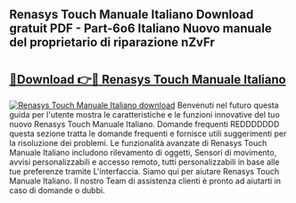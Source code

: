 ## Renasys Touch Manuale Italiano Download gratuit PDF - Part-6o6 Italiano Nuovo manuale del proprietario di riparazione nZvFr

# <h2><a href="http://dfbvhk.blite.top/?on=Renasys+Touch+Manuale+Italiano">🔗Download 👉🔴 Renasys Touch Manuale Italiano</a></h2>

[![Renasys Touch Manuale Italiano download](https://i.imgur.com/lujVjoI.png)](http://dfbvhk.blite.top/?on=Renasys+Touch+Manuale+Italiano)
Benvenuti nel futuro questa guida per l'utente mostra le caratteristiche e le funzioni innovative del tuo nuovo Renasys Touch Manuale Italiano. Domande frequenti REDDDDDDD questa sezione tratta le domande frequenti e fornisce utili suggerimenti per la risoluzione dei problemi. Le funzionalità avanzate di Renasys Touch Manuale Italiano includono rilevamento di oggetti, Sensori di movimento, avvisi personalizzabili e accesso remoto, tutti personalizzabili in base alle tue preferenze tramite L'interfaccia. Siamo qui per aiutare Renasys Touch Manuale Italiano. Il nostro Team di assistenza clienti è pronto ad aiutarti in caso di domande o dubbi.
